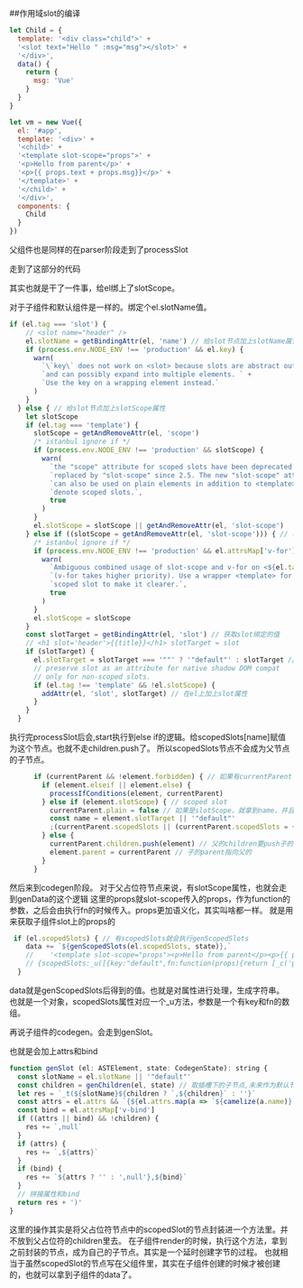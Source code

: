 ##作用域slot的编译
```javascript 1.6
let Child = {
  template: '<div class="child">' +
  '<slot text="Hello " :msg="msg"></slot>' +
  '</div>',
  data() {
    return {
      msg: 'Vue'
    }
  }
}

let vm = new Vue({
  el: '#app',
  template: '<div>' +
  '<child>' +
  '<template slot-scope="props">' +
  '<p>Hello from parent</p>' +
  '<p>{{ props.text + props.msg}}</p>' +
  '</template>' +
  '</child>' +
  '</div>',
  components: {
    Child
  }
})
```
父组件也是同样的在parser阶段走到了processSlot

走到了这部分的代码

其实也就是干了一件事，给el绑上了slotScope。

对于子组件和默认组件是一样的。绑定个el.slotName值。
```javascript 1.6
if (el.tag === 'slot') {
    // <slot name="header" />
    el.slotName = getBindingAttr(el, 'name') // 给slot节点加上slotName属性 header
    if (process.env.NODE_ENV !== 'production' && el.key) {
      warn(
        `\`key\` does not work on <slot> because slots are abstract outlets ` +
        `and can possibly expand into multiple elements. ` +
        `Use the key on a wrapping element instead.`
      )
    }
  } else { // 给slot节点加上slotScope属性
    let slotScope
    if (el.tag === 'template') {
      slotScope = getAndRemoveAttr(el, 'scope')
      /* istanbul ignore if */
      if (process.env.NODE_ENV !== 'production' && slotScope) {
        warn(
          `the "scope" attribute for scoped slots have been deprecated and ` +
          `replaced by "slot-scope" since 2.5. The new "slot-scope" attribute ` +
          `can also be used on plain elements in addition to <template> to ` +
          `denote scoped slots.`,
          true
        )
      }
      el.slotScope = slotScope || getAndRemoveAttr(el, 'slot-scope')
    } else if ((slotScope = getAndRemoveAttr(el, 'slot-scope'))) { // 不是template也能拿到slotScope
      /* istanbul ignore if */
      if (process.env.NODE_ENV !== 'production' && el.attrsMap['v-for']) {
        warn(
          `Ambiguous combined usage of slot-scope and v-for on <${el.tag}> ` +
          `(v-for takes higher priority). Use a wrapper <template> for the ` +
          `scoped slot to make it clearer.`,
          true
        )
      }
      el.slotScope = slotScope
    }
    const slotTarget = getBindingAttr(el, 'slot') // 获取slot绑定的值
    // <h1 slot='header'>{{title}}</h1> slotTarget = slot
    if (slotTarget) {
      el.slotTarget = slotTarget === '""' ? '"default"' : slotTarget // 如果是空就赋值default
      // preserve slot as an attribute for native shadow DOM compat
      // only for non-scoped slots.
      if (el.tag !== 'template' && !el.slotScope) {
        addAttr(el, 'slot', slotTarget) // 在el上加上slot属性
      }
    }
  }
```
执行完processSlot后会,start执行到else if的逻辑。给scopedSlots[name]赋值为这个节点。也就不走children.push了。
所以scopedSlots节点不会成为父节点的子节点。
```javascript 1.6
      if (currentParent && !element.forbidden) { // 如果有currentParent
        if (element.elseif || element.else) {
          processIfConditions(element, currentParent)
        } else if (element.slotScope) { // scoped slot
          currentParent.plain = false // 如果是slotScope，就拿到name，并且不添加到父节点的子节点中
          const name = element.slotTarget || '"default"'
          ;(currentParent.scopedSlots || (currentParent.scopedSlots = {}))[name] = element // 而是作为父节点的scopedSlots的name属性
        } else {
          currentParent.children.push(element) // 父的children要push子的
          element.parent = currentParent // 子的parent指向父的
        }
      }
```
然后来到codegen阶段。
对于父占位符节点来说，有slotScope属性，也就会走到genData的这个逻辑
这里的props就slot-scope传入的props，作为function的参数，之后会由执行fn的时候传入。props更加语义化，其实叫啥都一样。
就是用来获取子组件slot上的props的
```javascript 1.6
 if (el.scopedSlots) { // 有scopedSlots就会执行genScopedSlots
    data += `${genScopedSlots(el.scopedSlots, state)},`
    //    '<template slot-scope="props"><p>Hello from parent</p><p>{{ props.text + props.msg}}</p></template>'
    // {scopedSlots:_u([{key:"default",fn:function(props){return [_c('p',[_v("Hello from parent")]),_c('p',[_v(_s(props.text + props.msg))])]}}])
  }
```
data就是genScopedSlots后得到的值。也就是对属性进行处理，生成字符串。
也就是一个对象，scopedSlots属性对应一个_u方法，参数是一个有key和fn的数组。

再说子组件的codegen。会走到genSlot。

也就是会加上attrs和bind
```javascript 1.6
function genSlot (el: ASTElement, state: CodegenState): string {
  const slotName = el.slotName || '"default"'
  const children = genChildren(el, state) // 取插槽下的子节点,未来作为默认节点
  let res = `_t(${slotName}${children ? `,${children}` : ''}`
  const attrs = el.attrs && `{${el.attrs.map(a => `${camelize(a.name)}:${a.value}`).join(',')}}`
  const bind = el.attrsMap['v-bind']
  if ((attrs || bind) && !children) {
    res += `,null`
  }
  if (attrs) {
    res += `,${attrs}`
  }
  if (bind) {
    res += `${attrs ? '' : ',null'},${bind}`
  }
  // 拼接属性和bind
  return res + ')'
}
```

这里的操作其实是将父占位符节点中的scopedSlot的节点封装进一个方法里。并不放到父占位符的children里去。
在子组件render的时候，执行这个方法，拿到之前封装的节点，成为自己的子节点。其实是一个延时创建字节的过程。
也就相当于虽然scopedSlot的节点写在父组件里，其实在子组件创建的时候才被创建的，也就可以拿到子组件的data了。
